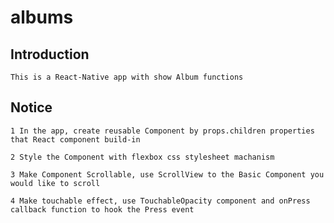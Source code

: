 # albums

## Introduction
    
    This is a React-Native app with show Album functions

## Notice

    1 In the app, create reusable Component by props.children properties that React component build-in

    2 Style the Component with flexbox css stylesheet machanism

    3 Make Component Scrollable, use ScrollView to the Basic Component you would like to scroll

    4 Make touchable effect, use TouchableOpacity component and onPress callback function to hook the Press event